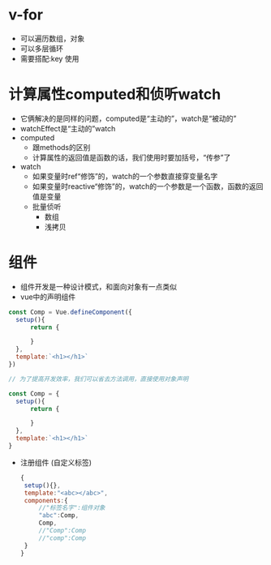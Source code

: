 # v-for

 - 可以遍历数组，对象
 - 可以多层循环
 - 需要搭配:key 使用
  
# 计算属性computed和侦听watch

 - 它俩解决的是同样的问题，computed是“主动的”，watch是“被动的”
 - watchEffect是“主动的”watch
 - computed
    - 跟methods的区别
    - 计算属性的返回值是函数的话，我们使用时要加括号，“传参”了
 - watch
   - 如果变量时ref“修饰”的，watch的一个参数直接穿变量名字
   - 如果变量时reactive“修饰”的，watch的一个参数是一个函数，函数的返回值是变量
   - 批量侦听
     - 数组
     - 浅拷贝
  
# 组件 

 - 组件开发是一种设计模式，和面向对象有一点类似
 - vue中的声明组件
  
  ```js
  const Comp = Vue.defineComponent({
    setup(){
        return {

        }
    },
    template:`<h1></h1>`
  })

  // 为了提高开发效率，我们可以省去方法调用，直接使用对象声明

  const Comp = {
    setup(){
        return {

        }
    },
    template:`<h1></h1>`
  }
  ```

 - 注册组件 (自定义标签)

   ```js
   {
    setup(){},
    template:"<abc></abc>",
    components:{
        //"标签名字":组件对象
        "abc":Comp,
        Comp,
        //"Comp":Comp
        //"comp":Comp
    }
   }
   ```